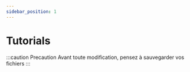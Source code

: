 ```yaml
---
sidebar_position: 1
---
```


# Tutorials

:::caution Precaution
Avant toute modification, pensez à sauvegarder vos fichiers
:::
